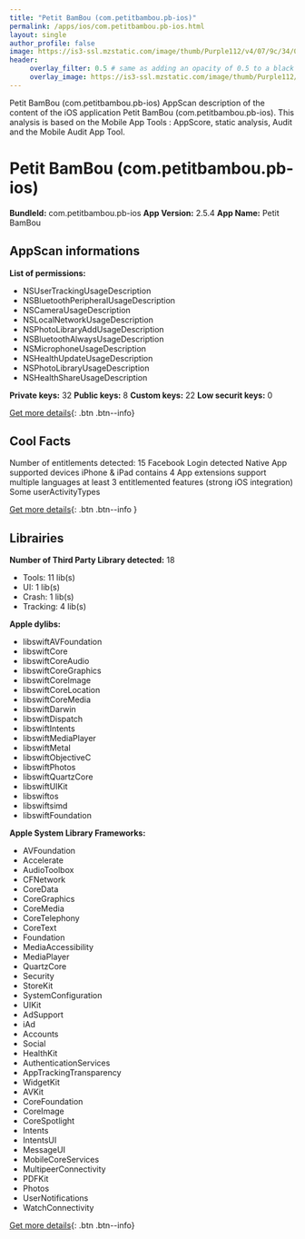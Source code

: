 ```yaml
---
title: "Petit BamBou (com.petitbambou.pb-ios)"
permalink: /apps/ios/com.petitbambou.pb-ios.html
layout: single
author_profile: false
image: https://is3-ssl.mzstatic.com/image/thumb/Purple112/v4/07/9c/34/079c3487-d9fe-5dfd-b99f-ddcc5559c44c/AppIcon-0-0-1x_U007emarketing-0-0-0-7-0-0-sRGB-0-0-0-GLES2_U002c0-512MB-85-220-0-0.png/512x512bb.jpg
header: 
     overlay_filter: 0.5 # same as adding an opacity of 0.5 to a black background
     overlay_image: https://is3-ssl.mzstatic.com/image/thumb/Purple112/v4/07/9c/34/079c3487-d9fe-5dfd-b99f-ddcc5559c44c/AppIcon-0-0-1x_U007emarketing-0-0-0-7-0-0-sRGB-0-0-0-GLES2_U002c0-512MB-85-220-0-0.png/512x512bb.jpg
---
```

Petit BamBou (com.petitbambou.pb-ios) AppScan description of the content of the iOS application Petit BamBou (com.petitbambou.pb-ios). This analysis is based on the Mobile App Tools : AppScore, static analysis, Audit and the Mobile Audit App Tool.

# Petit BamBou (com.petitbambou.pb-ios)

**BundleId:** com.petitbambou.pb-ios
**App Version:** 2.5.4
**App Name:** Petit BamBou


## AppScan informations 

**List of permissions:** 
- NSUserTrackingUsageDescription
- NSBluetoothPeripheralUsageDescription
- NSCameraUsageDescription
- NSLocalNetworkUsageDescription
- NSPhotoLibraryAddUsageDescription
- NSBluetoothAlwaysUsageDescription
- NSMicrophoneUsageDescription
- NSHealthUpdateUsageDescription
- NSPhotoLibraryUsageDescription
- NSHealthShareUsageDescription
  
  
**Private keys:** 32
**Public keys:** 8
**Custom keys:** 22
**Low securit keys:** 0
  
[Get more details](/pricing.html){: .btn .btn--info}

## Cool Facts

Number of entitlements detected: 15
Facebook Login detected
Native App
supported devices iPhone & iPad
contains 4 App extensions
support multiple languages
at least 3 entitlemented features (strong iOS integration)
Some userActivityTypes
  
[Get more details](/pricing.html){: .btn .btn--info }

## Librairies 
**Number of Third Party Library detected:** 18
- Tools: 11 lib(s)
- UI: 1 lib(s)
- Crash: 1 lib(s)
- Tracking: 4 lib(s)


**Apple dylibs:**
- libswiftAVFoundation
- libswiftCore
- libswiftCoreAudio
- libswiftCoreGraphics
- libswiftCoreImage
- libswiftCoreLocation
- libswiftCoreMedia
- libswiftDarwin
- libswiftDispatch
- libswiftIntents
- libswiftMediaPlayer
- libswiftMetal
- libswiftObjectiveC
- libswiftPhotos
- libswiftQuartzCore
- libswiftUIKit
- libswiftos
- libswiftsimd
- libswiftFoundation


**Apple System Library Frameworks:**
- AVFoundation
- Accelerate
- AudioToolbox
- CFNetwork
- CoreData
- CoreGraphics
- CoreMedia
- CoreTelephony
- CoreText
- Foundation
- MediaAccessibility
- MediaPlayer
- QuartzCore
- Security
- StoreKit
- SystemConfiguration
- UIKit
- AdSupport
- iAd
- Accounts
- Social
- HealthKit
- AuthenticationServices
- AppTrackingTransparency
- WidgetKit
- AVKit
- CoreFoundation
- CoreImage
- CoreSpotlight
- Intents
- IntentsUI
- MessageUI
- MobileCoreServices
- MultipeerConnectivity
- PDFKit
- Photos
- UserNotifications
- WatchConnectivity


  
[Get more details](/pricing.html){: .btn .btn--info}

